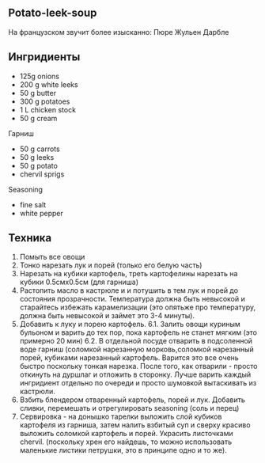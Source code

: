 Potato-leek-soup 
----------------

На французском звучит более изысканно: Пюре Жульен Дарбле


Ингридиенты
-----------

- 125g onions
- 200 g white leeks
- 50 g butter
- 300 g potatoes
- 1 L chicken stock
- 50 g cream


Гарниш
- 50 g carrots 
- 50 g leeks
- 50 g potato
- chervil sprigs

Seasoning
- fine salt
- white pepper

Техника
--------

1. Помыть все овощи
2. Тонко нарезать лук и порей (только его белую часть)
3. Нарезать на кубики картофель, треть картофелины нарезать на кубики 0.5смx0.5см (для гарниша)
4. Растопить масло в кастрюле и и потушить в тем лук и порей до состояния прозрачности. Температура должна быть невысокой и старайтесь избежать карамелизации (это опятьже про температуру, должна быть невысокой и займет это 3-4 минуты).
5. Добавить к луку и порею картофель.
6.1. Залить овощи куриным бульоном и варить до тех пор, пока картофель не станет мягким (это примерно 20 мин)
6.2. В отдельной посуде отварить в подсоленной воде гарниш (соломкой нарезанную морковь,соломкой нарезанный порей, кубиками нарезанный картофель. Варится это все очень быстро поскольку тонкая нарезка. После того, как отварили - просто откинуть на дуршлаг и отложить в сторонку. Лучше варить каждый ингридиент отдельно по очереди и просто шумовкой вытаскивать из кастрюли.
7. Взбить блендером отваренный картофель, порей и лук. Добавить сливки, перемешать и отрегулировать seasoning (соль и перец)
8. Сервировка - на донышко тарелки выложить слой кубиков картофеля из гарниша, затем налить взбитый суп и сверху красиво выложить соломкой картофель и порей. Украсить листочками chervil. (поскольку хрен его найдешь, то можно использовать маленькие листики петрушки, это в принципе одно и то же).


